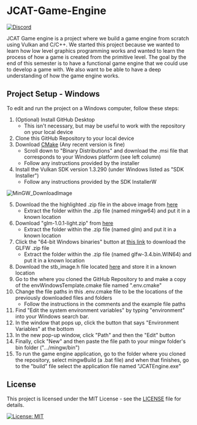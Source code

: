 # JCAT-Game-Engine

[![Discord](https://img.shields.io/discord/1281033293441269974.svg?label=JCAT%20Game%20Engine%20Discord&logo=discord&color=7289DA)](https://discord.gg/eJx6G9yygP)

JCAT Game engine is a project where we build a game engine from scratch using
Vulkan and C/C++. We started this project because we wanted to learn how low level graphics
programming works and wanted to learn the process of how a game is created from the
primitive level. The goal by the end of this semester is to have a functional game engine that we
could use to develop a game with. We also want to be able to have a deep understanding of
how the game engine works.

## Project Setup - Windows
To edit and run the project on a Windows computer, follow these steps:
1. (Optional) Install GitHub Desktop
   - This isn't necessary, but may be useful to work with the repository on your local device
2. Clone this GitHub Repository to your local device
3. Download [CMake](https://cmake.org/download/) (Any recent version is fine)
   - Scroll down to "Binary Distributions" and download the .msi file that corresponds to your Windows platform (see left column)
   - Follow any instructions provided by the installer
4. Install the Vulkan SDK version 1.3.290 (under Windows listed as "SDK Installer")
   - Follow any instructions provided by the SDK InstallerW

![MinGW_DownloadImage](https://github.com/user-attachments/assets/b732da29-5df2-4d9d-9a6b-26de9c9b50ce)

5. Download the the highlighted .zip file in the above image from [here](https://winlibs.com/)
   - Extract the folder within the .zip file (named mingw64) and put it in a known location
6. Download "glm-1.0.1-light.zip" from [here](https://github.com/g-truc/glm/releases)
   - Extract the folder within the .zip file (named glm) and put it in a known location
7. Click the "64-bit Windows binaries" button at [this link](https://www.glfw.org/download) to download the GLFW .zip file
   - Extract the folder within the .zip file (named glfw-3.4.bin.WIN64) and put it in a known location
8. Download the stb_image.h file located [here](https://github.com/nothings/stb/blob/master/stb_image.h) and store it in a known location
9. Go to the where you cloned the GitHub Repository to and make a copy of the envWindowsTemplate.cmake file named ".env.cmake"
10. Change the file paths in this .env.cmake file to be the locations of the previously downloaded files and folders
    - Follow the instructions in the comments and the example file paths
11. Find "Edit the system environment variables" by typing "environment" into your Windows search bar.
12. In the window that pops up, click the button that says "Environment Variables" at the bottom
13. In the new pop-up window, click "Path" and then the "Edit" button
14. Finally, click "New" and then paste the file path to your mingw folder's bin folder (".../mingw/bin")
15. To run the game engine application, go to the folder where you cloned the repository, select mingwBuild (a .bat file) and when that finishes, go to the "build" file select the application file named "JCATEngine.exe"

## License

This project is licensed under the MIT License - see the [LICENSE](LICENSE) file for details.

[![License: MIT](https://img.shields.io/badge/License-MIT-yellow.svg)](https://opensource.org/licenses/MIT)

